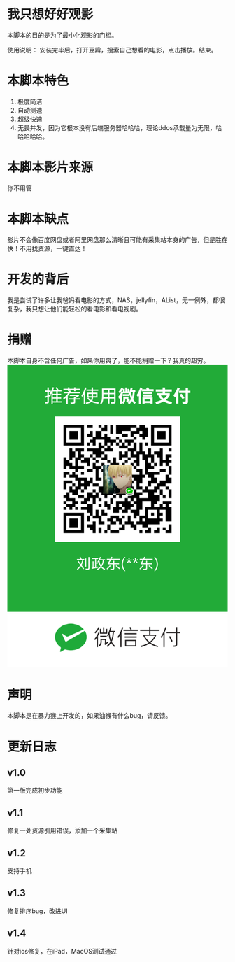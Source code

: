 <!--
 * @Author: 刘政东 735083049@qq.com
 * @Date: 2023-02-07 00:47:14
 * @LastEditors: 刘政东 735083049@qq.com
 * @LastEditTime: 2023-02-08 10:28:09
 * @FilePath: /autoMovies/README.md
 * @Description: 
 * 
 * Copyright (c) 2023 by ${git_name_email}, All Rights Reserved. 
-->
# 我只想好好观影
本脚本的目的是为了最小化观影的门槛。

使用说明：
安装完毕后，打开豆瓣，搜索自己想看的电影，点击播放。结束。

# 本脚本特色
1. 极度简洁
2. 自动测速
3. 超级快速
4. 无畏并发，因为它根本没有后端服务器哈哈哈，理论ddos承载量为无限，哈哈哈哈哈。

# 本脚本影片来源
你不用管

# 本脚本缺点
影片不会像百度网盘或者阿里网盘那么清晰且可能有采集站本身的广告，但是胜在快！不用找资源，一键直达！

# 开发的背后
我是尝试了许多让我爸妈看电影的方式，NAS，jellyfin，AList，无一例外，都很复杂，我只想让他们能轻松的看电影和看电视剧。

# 捐赠
本脚本自身不含任何广告，如果你用爽了，能不能捐赠一下？我真的超穷。
![微信支付](./asset/微信二维码.png)

# 声明
本脚本是在暴力猴上开发的，如果油猴有什么bug，请反馈。



# 更新日志
## v1.0
第一版完成初步功能

## v1.1
修复一处资源引用错误，添加一个采集站

## v1.2
支持手机

## v1.3
修复排序bug，改进UI

## v1.4
针对ios修复，在iPad，MacOS测试通过


